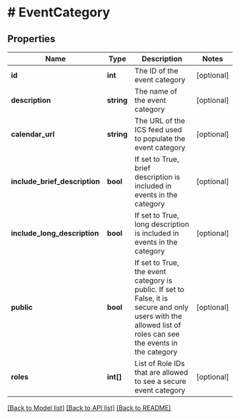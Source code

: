 # # EventCategory

## Properties

Name | Type | Description | Notes
------------ | ------------- | ------------- | -------------
**id** | **int** | The ID of the event category | [optional]
**description** | **string** | The name of the event category | [optional]
**calendar_url** | **string** | The URL of the ICS feed used to populate the event category | [optional]
**include_brief_description** | **bool** | If set to True, brief description is included in events in the category | [optional]
**include_long_description** | **bool** | If set to True, long description is included in events in the category | [optional]
**public** | **bool** | If set to True, the event category is public.  If set to False, it is secure and only users with the allowed list of roles can see the events in the category | [optional]
**roles** | **int[]** | List of Role IDs that are allowed to see a secure event category | [optional]

[[Back to Model list]](../../README.md#models) [[Back to API list]](../../README.md#endpoints) [[Back to README]](../../README.md)
